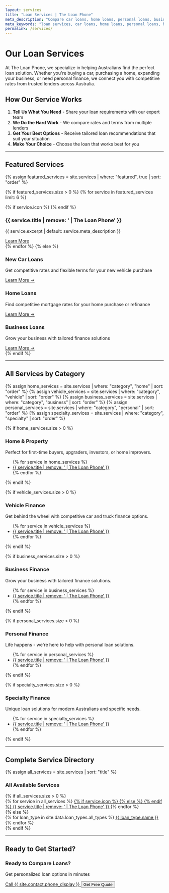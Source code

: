 ```yaml
---
layout: services
title: "Loan Services | The Loan Phone"
meta_description: "Compare car loans, home loans, personal loans, business loans and more. Find the perfect loan solution with Australia's trusted loan comparison service."
meta_keywords: "loan services, car loans, home loans, personal loans, business loans, loan comparison, australia"
permalink: /services/
---
```


# Our Loan Services

At The Loan Phone, we specialize in helping Australians find the perfect loan solution. Whether you're buying a car, purchasing a home, expanding your business, or need personal finance, we connect you with competitive rates from trusted lenders across Australia.

## How Our Service Works

1. **Tell Us What You Need** - Share your loan requirements with our expert team
2. **We Do the Hard Work** - We compare rates and terms from multiple lenders
3. **Get Your Best Options** - Receive tailored loan recommendations that suit your situation
4. **Make Your Choice** - Choose the loan that works best for you

---

## Featured Services

{% assign featured_services = site.services | where: "featured", true | sort: "order" %}

<div class="grid grid-cols-1 md:grid-cols-2 lg:grid-cols-3 gap-6 my-8">

{% if featured_services.size > 0 %}
  {% for service in featured_services limit: 6 %}
  <div class="bg-gradient-to-br from-blue-50 to-blue-100 p-6 rounded-lg shadow-lg hover:shadow-xl transition duration-300">
    <div class="flex items-center mb-4">
      {% if service.icon %}
      <i class="{{ service.icon }} text-3xl text-blue-600 mr-4"></i>
      {% endif %}
      <h3 class="text-xl font-bold text-blue-800">{{ service.title | remove: ' | The Loan Phone' }}</h3>
    </div>
    <p class="text-gray-700 mb-4">{{ service.excerpt | default: service.meta_description }}</p>
    <a href="{{ service.url }}" class="inline-flex items-center text-blue-600 font-semibold hover:text-blue-800">
      Learn More <i class="fas fa-arrow-right ml-2"></i>
    </a>
  </div>
  {% endfor %}
{% else %}
  <!-- Fallback featured services -->
  <div class="bg-blue-50 p-6 rounded-lg shadow-lg">
    <h3 class="text-xl font-bold text-blue-800 mb-3">New Car Loans</h3>
    <p class="text-gray-700 mb-4">Get competitive rates and flexible terms for your new vehicle purchase</p>
    <a href="{{ site.baseurl }}/new-car-loans/" class="text-blue-600 font-semibold hover:text-blue-800">Learn More →</a>
  </div>
  <div class="bg-green-50 p-6 rounded-lg shadow-lg">
    <h3 class="text-xl font-bold text-green-800 mb-3">Home Loans</h3>
    <p class="text-gray-700 mb-4">Find competitive mortgage rates for your home purchase or refinance</p>
    <a href="{{ site.baseurl }}/home-loans/" class="text-green-600 font-semibold hover:text-green-800">Learn More →</a>
  </div>
  <div class="bg-purple-50 p-6 rounded-lg shadow-lg">
    <h3 class="text-xl font-bold text-purple-800 mb-3">Business Loans</h3>
    <p class="text-gray-700 mb-4">Grow your business with tailored finance solutions</p>
    <a href="{{ site.baseurl }}/business-loans/" class="text-purple-600 font-semibold hover:text-purple-800">Learn More →</a>
  </div>
{% endif %}

</div>

---

## All Services by Category

{% assign home_services = site.services | where: "category", "home" | sort: "order" %}
{% assign vehicle_services = site.services | where: "category", "vehicle" | sort: "order" %}
{% assign business_services = site.services | where: "category", "business" | sort: "order" %}
{% assign personal_services = site.services | where: "category", "personal" | sort: "order" %}
{% assign specialty_services = site.services | where: "category", "specialty" | sort: "order" %}

<div class="grid grid-cols-1 lg:grid-cols-2 gap-8 my-12">

{% if home_services.size > 0 %}
<div class="bg-gradient-to-br from-blue-50 to-blue-100 p-8 rounded-lg shadow-lg">
  <div class="flex items-center mb-6">
    <i class="fas fa-home text-3xl text-blue-600 mr-4"></i>
    <h3 class="text-2xl font-bold text-blue-800">Home & Property</h3>
  </div>
  <p class="text-gray-700 mb-6">Perfect for first-time buyers, upgraders, investors, or home improvers.</p>
  <ul class="space-y-3">
    {% for service in home_services %}
    <li>
      <a href="{{ service.url }}" class="flex items-center text-blue-700 hover:text-blue-900 font-medium group">
        <i class="fas fa-chevron-right mr-2 group-hover:transform group-hover:translate-x-1 transition duration-200"></i>
        {{ service.title | remove: ' | The Loan Phone' }}
      </a>
    </li>
    {% endfor %}
  </ul>
</div>
{% endif %}

{% if vehicle_services.size > 0 %}
<div class="bg-gradient-to-br from-green-50 to-green-100 p-8 rounded-lg shadow-lg">
  <div class="flex items-center mb-6">
    <i class="fas fa-car text-3xl text-green-600 mr-4"></i>
    <h3 class="text-2xl font-bold text-green-800">Vehicle Finance</h3>
  </div>
  <p class="text-gray-700 mb-6">Get behind the wheel with competitive car and truck finance options.</p>
  <ul class="space-y-3">
    {% for service in vehicle_services %}
    <li>
      <a href="{{ service.url }}" class="flex items-center text-green-700 hover:text-green-900 font-medium group">
        <i class="fas fa-chevron-right mr-2 group-hover:transform group-hover:translate-x-1 transition duration-200"></i>
        {{ service.title | remove: ' | The Loan Phone' }}
      </a>
    </li>
    {% endfor %}
  </ul>
</div>
{% endif %}

{% if business_services.size > 0 %}
<div class="bg-gradient-to-br from-purple-50 to-purple-100 p-8 rounded-lg shadow-lg">
  <div class="flex items-center mb-6">
    <i class="fas fa-briefcase text-3xl text-purple-600 mr-4"></i>
    <h3 class="text-2xl font-bold text-purple-800">Business Finance</h3>
  </div>
  <p class="text-gray-700 mb-6">Grow your business with tailored finance solutions.</p>
  <ul class="space-y-3">
    {% for service in business_services %}
    <li>
      <a href="{{ service.url }}" class="flex items-center text-purple-700 hover:text-purple-900 font-medium group">
        <i class="fas fa-chevron-right mr-2 group-hover:transform group-hover:translate-x-1 transition duration-200"></i>
        {{ service.title | remove: ' | The Loan Phone' }}
      </a>
    </li>
    {% endfor %}
  </ul>
</div>
{% endif %}

{% if personal_services.size > 0 %}
<div class="bg-gradient-to-br from-orange-50 to-orange-100 p-8 rounded-lg shadow-lg">
  <div class="flex items-center mb-6">
    <i class="fas fa-user text-3xl text-orange-600 mr-4"></i>
    <h3 class="text-2xl font-bold text-orange-800">Personal Finance</h3>
  </div>
  <p class="text-gray-700 mb-6">Life happens - we're here to help with personal loan solutions.</p>
  <ul class="space-y-3">
    {% for service in personal_services %}
    <li>
      <a href="{{ service.url }}" class="flex items-center text-orange-700 hover:text-orange-900 font-medium group">
        <i class="fas fa-chevron-right mr-2 group-hover:transform group-hover:translate-x-1 transition duration-200"></i>
        {{ service.title | remove: ' | The Loan Phone' }}
      </a>
    </li>
    {% endfor %}
  </ul>
</div>
{% endif %}

</div>

{% if specialty_services.size > 0 %}
<div class="bg-gradient-to-br from-teal-50 to-teal-100 p-8 rounded-lg shadow-lg my-8">
  <div class="flex items-center mb-6">
    <i class="fas fa-leaf text-3xl text-teal-600 mr-4"></i>
    <h3 class="text-2xl font-bold text-teal-800">Specialty Finance</h3>
  </div>
  <p class="text-gray-700 mb-6">Unique loan solutions for modern Australians and specific needs.</p>
  <ul class="space-y-3">
    {% for service in specialty_services %}
    <li>
      <a href="{{ service.url }}" class="flex items-center text-teal-700 hover:text-teal-900 font-medium group">
        <i class="fas fa-chevron-right mr-2 group-hover:transform group-hover:translate-x-1 transition duration-200"></i>
        {{ service.title | remove: ' | The Loan Phone' }}
      </a>
    </li>
    {% endfor %}
  </ul>
</div>
{% endif %}

---

## Complete Service Directory

{% assign all_services = site.services | sort: "title" %}

<div class="bg-gray-50 p-8 rounded-lg shadow-lg my-8">
  <h3 class="text-2xl font-bold text-gray-800 mb-6 text-center">All Available Services</h3>
  {% if all_services.size > 0 %}
  <div class="grid grid-cols-1 md:grid-cols-2 lg:grid-cols-3 gap-4">
    {% for service in all_services %}
    <a href="{{ service.url }}" class="flex items-center p-4 bg-white rounded-lg hover:bg-blue-50 hover:text-blue-700 transition duration-200 shadow-sm hover:shadow-md group">
      {% if service.icon %}
      <i class="{{ service.icon }} text-blue-500 mr-3"></i>
      {% else %}
      <i class="fas fa-arrow-right text-blue-500 mr-3"></i>
      {% endif %}
      <span class="font-medium">{{ service.title | remove: ' | The Loan Phone' }}</span>
      <i class="fas fa-external-link-alt ml-auto text-gray-400 group-hover:text-blue-500 text-sm"></i>
    </a>
    {% endfor %}
  </div>
  {% else %}
  <!-- Fallback to data file -->
  <div class="grid grid-cols-1 md:grid-cols-2 lg:grid-cols-3 gap-4">
    {% for loan_type in site.data.loan_types.all_types %}
    <a href="{{ site.baseurl }}{{ loan_type.url }}" class="flex items-center p-4 bg-white rounded-lg hover:bg-blue-50 hover:text-blue-700 transition duration-200 shadow-sm hover:shadow-md">
      <i class="fas fa-arrow-right text-blue-500 mr-3"></i>
      <span class="font-medium">{{ loan_type.name }}</span>
    </a>
    {% endfor %}
  </div>
  {% endif %}
</div>

---

## Ready to Get Started?

<div class="bg-gradient-to-r from-blue-600 to-purple-600 text-white p-8 rounded-lg text-center my-8">
  <h3 class="text-2xl font-bold mb-4">Ready to Compare Loans?</h3>
  <p class="text-lg mb-6">Get personalized loan options in minutes</p>
  <div class="space-y-4 md:space-y-0 md:space-x-4 md:flex md:justify-center">
    <a href="tel:{{ site.contact.phone }}" class="inline-block bg-white text-blue-600 px-6 py-3 rounded-lg font-semibold hover:bg-gray-100 transition duration-300">
      Call {{ site.contact.phone_display }}
    </a>
    <button onclick="openSupportModal()" class="inline-block bg-transparent border-2 border-white text-white px-6 py-3 rounded-lg font-semibold hover:bg-white hover:text-blue-600 transition duration-300">
      Get Free Quote
    </button>
  </div>
</div>
